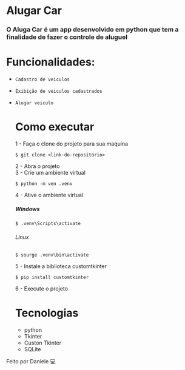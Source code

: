 # Alugar Car

### O Aluga Car é um app desenvolvido em python que tem a finalidade de fazer o controle de aluguel

# Funcionalidades:
- `Cadastro de veiculos`
- `Exibição de veiculos cadastrados`
- `Alugar veiculo`

  # Como executar
  1 - Faça o clone do projeto para sua maquina

  ```
  $ git clone <link-do-repositório>
  ```
  2 - Abra o projeto <br>
  3 - Crie um ambiente virtual
  ```
  $ python -m ven .venv
  ```
  4 - Ative o ambiente virtual
  ##### Windows
  ```
  $ .venv\Scripts\activate
  ```
  ###### Linux
  ```
  $ sourge .venv\bin\activate
  ```
  5 - Instale a biblioteca customtkinter
  ```
  $ pip install customtkinter
  ```
  6 - Execute o projeto <br>

  # Tecnologias
  - python
  - Tkinter
  - Custon Tkinter
  - SQLite
 
Feito por Daniele 💻



 


    
